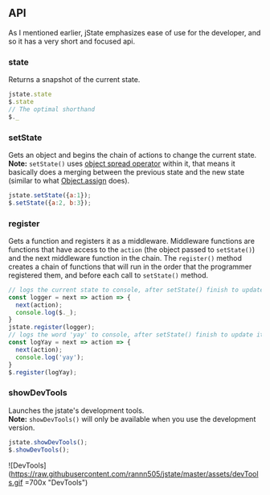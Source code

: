 API
------
As I mentioned earlier, jState emphasizes ease of use for the developer, and so it has a very short and focused api.

### state
Returns a snapshot of the current state.
```js
jstate.state
$.state
// The optimal shorthand
$._
```

### setState
Gets an object and begins the chain of actions to change the current state. <br/>
**Note:** `setState()` uses [object spread operator](https://github.com/tc39/proposal-object-rest-spread) within it, that means it basically does a merging between the previous state and the new state (similar to what [Object.assign](https://developer.mozilla.org/en-US/docs/Web/JavaScript/Reference/Global_Objects/Object/assign) does).
```js
jstate.setState({a:1});
$.setState({a:2, b:3});
```

### register
Gets a function and registers it as a middleware.
Middleware functions are functions that have access to the `action` (the object passed to `setState()`) and the next middleware function in the chain.
The `register()` method creates a chain of functions that will run in the order that the programmer registered them, and before each call to `setState()` method.
```js
// logs the current state to console, after setState() finish to update it.
const logger = next => action => {
  next(action);
  console.log($._);
}
jstate.register(logger);
// logs the word 'yay' to console, after setState() finish to update it.
const logYay = next => action => {
  next(action);
  console.log('yay');
}
$.register(logYay);
```

### showDevTools
Launches the jstate's development tools. <br/>
**Note:** `showDevTools()` will only be available when you use the development version.
```js
jstate.showDevTools();
$.showDevTools();
```
![DevTools](https://raw.githubusercontent.com/rannn505/jstate/master/assets/devTools.gif =700x "DevTools")
